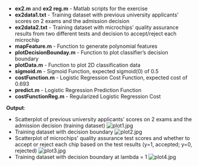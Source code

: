 - **ex2.m** and **ex2 reg.m** - Matlab scripts for the exercise
- **ex2data1.txt** - Training dataset with previous university applicants' scores on 2 exams and the admission decision
- **ex2data2.txt** - Training dataset with microchips' quality assurance results from two different tests and decision to accept/reject each microchip
- **mapFeature.m** - Function to generate polynomial features
- **plotDecisionBounday.m** - Function to plot classifier’s decision boundary
- **plotData.m** - Function to plot 2D classification data
- **sigmoid.m** - Sigmoid Function, expected sigmoid(0) of 0.5
- **costFunction.m** - Logistic Regression Cost Function, expected cost of 0.693
- **predict.m** - Logistic Regression Prediction Function
- **costFunctionReg.m** - Regularized Logistic Regression Cost

**Output**:
- Scatterplot of previous university applicants' scores on 2 exams and the admission decision (training dataset) ![plot1.jpg](https://github.com/shngli/Machine-learning/blob/master/Logistic%20Regression/plot1.jpg)
- Training dataset with decision boundary ![plot2.jpg](https://github.com/shngli/Machine-learning/blob/master/Logistic%20Regression/plot2.jpg)
- Scatterplot of microchips' quality assurance test scores and whether to accept or reject each chip based on the test results  (y=1, accepted; y=0, rejected) ![plot3.jpg](https://github.com/shngli/Machine-learning/blob/master/Logistic%20Regression/plot3.jpg)
- Training dataset with decision boundary at lambda = 1 ![plot4.jpg](https://github.com/shngli/Machine-learning/blob/master/Logistic%20Regression/plot4.jpg)
